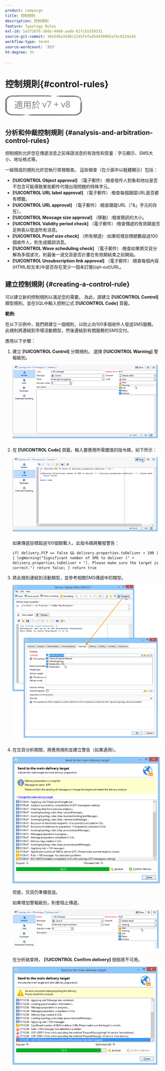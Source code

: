 ```yaml
---
product: campaign
title: 控制規則
description: 控制規則
feature: Typology Rules
exl-id: 5a5f26f6-38da-4488-aadb-81fcb5359331
source-git-commit: 36e546a34d8c2345fefed5d459095a76c6224a38
workflow-type: tm+mt
source-wordcount: '353'
ht-degree: 3%

---
```


# 控制規則{#control-rules}

![](../../assets/common.svg)

## 分析和仲裁控制規則 {#analysis-and-arbitration-control-rules}

控制規則允許您在傳遞消息之前保證消息的有效性和質量：字元顯示、SMS大小、地址格式等。

一組現成的規則允許您執行常規檢查。 這些檢查（在介面中以粗體顯示）包括：

* **[!UICONTROL Object approval]** （電子郵件）:檢查發件人對象和地址是否不包含可能導致某些郵件代理出現問題的特殊字元。
* **[!UICONTROL URL label approval]** （電子郵件）:檢查每個跟蹤URL是否都有標籤。
* **[!UICONTROL URL approval]** （電子郵件）:檢查跟蹤URL（「&amp;」字元的存在）。
* **[!UICONTROL Message size approval]** （移動）:檢查簡訊的大小。
* **[!UICONTROL Validity period check]** （電子郵件）:檢查傳遞的有效期是否足夠長以發送所有消息。
* **[!UICONTROL Proof size check]** （所有頻道）:如果校樣目標總數超過100個收件人，則生成錯誤消息。
* **[!UICONTROL Wave scheduling check]** （電子郵件）:檢查如果將交貨分解為多個波次，則最後一波交貨是否計畫在有效期結束之前開始。
* **[!UICONTROL Unsubscription link approval]** （電子郵件）:檢查每個內容(HTML和文本)中是否存在至少一個未訂閱(opt-out)URL。

## 建立控制規則 {#creating-a-control-rule}

可以建立新的控制規則以滿足您的需要。 為此，請建立 **[!UICONTROL Control]** 類型規則，並在SQL中輸入控制公式 **[!UICONTROL Code]** 頁籤。

**範例:**

在以下示例中，我們將建立一個規則，以防止向100多個收件人發送SMS服務。 此規則將連結到市場活動類型，然後連結到有關服務的SMS交付。

應用以下步驟：

1. 建立 **[!UICONTROL Control]** 分類規則。 選擇 **[!UICONTROL Warning]** 警報級別。

   ![](assets/campaign_opt_create_control_01.png)

1. 在 **[!UICONTROL Code]** 頁籤，輸入要應用所需閾值的指令碼，如下所示：

   ![](assets/campaign_opt_create_control_02.png)

   如果傳遞目標超過100個聯繫人，此指令碼將觸發警告：

   ```
   if( delivery.FCP == false && delivery.properties.toDeliver > 100 ) { logWarning("Significant number of SMS to deliver (" + delivery.properties.toDeliver + "). Please make sure the target is correct.") return false; } return true
   ```

1. 將此規則連結到活動類型，並參考相關SMS傳遞中的類型。

   ![](assets/campaign_opt_create_control_03.png)

1. 在交貨分析期間，將應用規則並建立警告（如果適用）。

   ![](assets/campaign_opt_create_control_04.png)

   但是，交貨仍準備發送。

   如果增加警報級別，則會阻止傳遞。

   ![](assets/campaign_opt_create_control_05.png)

   在分析結束時， **[!UICONTROL Confirm delivery]** 按鈕將不可用。

   ![](assets/campaign_opt_create_control_06.png)
